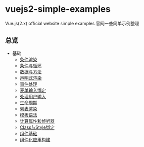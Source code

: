 # vuejs2-simple-examples
Vue.js(2.x) official website simple examples 官网一些简单示例整理

## 总览
- 基础
    +  [条件渲染](vue-base/conditional-render.html)
    +  [条件与循环](vue-base/conditions-loops.html)
    +  [数据与方法](vue-base/data-method.html)
    +  [声明式渲染](vue-base/declarative-render.html)
    +  [事件处理](vue-base/event-process.html)
    +  [表单输入绑定](vue-base/form-input-bind.html)
    +  [处理用户输入](vue-base/handle-input.html)
    +  [生命周期](vue-base/life-cycle.html)
    +  [列表渲染](vue-base/list-render.html)
    +  [模板语法](vue-base/template-grammar.html)
    +  [计算属性和侦听器](vue-base/calculate-listen.html)
    +  [Class与Style绑定](vue-base/class-bind-style.html)
    +  [组件基础](vue-base/component-basis.html)
    +  [组件化应用构建](vue-base/component-build.html)
